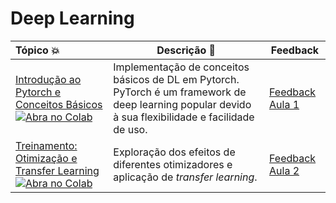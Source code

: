 # Deep Learning

| Tópico 💥 | Descrição 📘 | Feedback |
|:--- |----------------------------------------------------------| -------------------------|
[Introdução ao Pytorch e Conceitos Básicos](https://github.com/liviameinhardt/deep-learning-course-fgv/blob/main/aulas_praticas/Basics.ipynb) [![Abra no Colab](https://colab.research.google.com/assets/colab-badge.svg)](https://colab.research.google.com/github/liviameinhardt/deep-learning-course-fgv/blob/main/aulas_praticas/Basics.ipynb) | Implementação de conceitos básicos de DL em Pytorch. PyTorch é um framework de deep learning popular devido à sua flexibilidade e facilidade de uso. | [Feedback Aula 1](https://forms.gle/dwbQov5Uoh4ysPKy8)|
[Treinamento: Otimização e Transfer Learning](https://github.com/liviameinhardt/deep-learning-course-fgv/blob/main/aulas_praticas/Training.ipynb) [![Abra no Colab](https://colab.research.google.com/assets/colab-badge.svg)](https://colab.research.google.com/github/liviameinhardt/deep-learning-course-fgv/blob/main/aulas_praticas/Training.ipynb) | Exploração dos efeitos de diferentes otimizadores e aplicação de *transfer learning*. | [Feedback Aula 2](https://forms.gle/hiMphaQxyjVGecnXA)|



